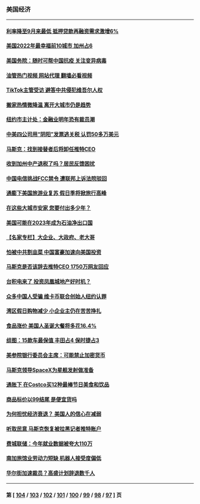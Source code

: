 ### 美国经济
---
#### [利率降至9月来最低 抵押贷款再融资需求激增6%](../../pages/ncid1078158/n13889283.md?12220845) 
#### [美国2022年最幸福前10城市 加州占6](../../pages/ncid1078158/n13889279.md?12220845) 
#### [美国务院：随时可帮中国抗疫 关注变异病毒](../../pages/ncid1078158/n13889183.md?12220845) 
#### [油管热门视频 网站代理 翻墙必看视频](http://138.2.39.72:81/youtube.html?epic-marker?12220845)
#### [TikTok主管受访 避答中共侵犯维吾尔人权](../../pages/ncid1078158/n13889049.md?12220845) 
#### [搬家热情微降温 离开大城市仍是趋势](../../pages/ncid1078158/n13888821.md?12220845) 
#### [纽约市主计处：金融业明年恐有裁员潮](../../pages/ncid1078158/n13888784.md?12220845) 
#### [中美四公司用“阴阳”发票逃关税 认罚50多万美元](../../pages/ncid1078158/n13888733.md?12220845) 
#### [马斯克：找到接替者后将卸任推特CEO](../../pages/ncid1078158/n13888678.md?12220845) 
#### [收到加州中产退税了吗？居民反馈困扰](../../pages/ncid1078158/n13888605.md?12220845) 
#### [中国电信挑战FCC禁令 遭联邦上诉法院驳回](../../pages/ncid1078158/n13888488.md?12220845) 
#### [通膨下美国旅游业复苏 假日季将掀旅行高峰](../../pages/ncid1078158/n13888052.md?12220845) 
#### [在这些大城市安家 您要付出多少年？](../../pages/ncid1078158/n13888050.md?12220845) 
#### [美国可能在2023年成为石油净出口国](../../pages/ncid1078158/n13888012.md?12220845) 
#### [【名家专栏】大企业、大政府、老大哥](../../pages/ncid1078158/n13887699.md?12220845) 
#### [怕被中共割韭菜 中国富豪加速向美国投资](../../pages/ncid1078158/n13887794.md?12220845) 
#### [马斯克是否该辞去推特CEO 1750万网友回应](../../pages/ncid1078158/n13887768.md?12220845) 
#### [台积电来了 投资凤凰城地产好时机？](../../pages/ncid1078158/n13887512.md?12220845) 
#### [众多中国人受骗 维卡币联合创始人纽约认罪](../../pages/ncid1078158/n13887479.md?12220845) 
#### [湾区假日购物减少 小企业主仍在苦苦挣扎](../../pages/ncid1078158/n13887453.md?12220845) 
#### [食品涨价 美国人圣诞大餐将多花16.4%](../../pages/ncid1078158/n13887397.md?12220845) 
#### [组图：15款车最保值 丰田占4 保时捷占3](../../pages/ncid1078158/n13885091.md?12220845) 
#### [美参院银行委员会主席：可能禁止加密货币](../../pages/ncid1078158/n13887214.md?12220845) 
#### [马斯克领导SpaceX为星舰发射做准备](../../pages/ncid1078158/n13887210.md?12220845) 
#### [通胀下 在Costco买12种最棒节日美食和饮品](../../pages/ncid1078158/n13883586.md?12220845) 
#### [商品标价以99结尾 是便宜货吗](../../pages/ncid1078158/n13873439.md?12220845) 
#### [为何担忧经济衰退？ 美国人的信心在减弱](../../pages/ncid1078158/n13886868.md?12220845) 
#### [听取民意 马斯克恢复被拉黑记者推特账户](../../pages/ncid1078158/n13886819.md?12220845) 
#### [费城联储：今年就业数据被夸大110万](../../pages/ncid1078158/n13886480.md?12220845) 
#### [南加旅馆业劳动力短缺 机器人接受度偏低](../../pages/ncid1078158/n13886520.md?12220845) 
#### [华尔街加速裁员？高盛计划辞退数千人](../../pages/ncid1078158/n13886418.md?12220845) 

---
#### 第 [ [104](./104.md?12220845) / [103](./103.md?12220845) / [102](./102.md?12220845) / [101](./101.md?12220845) / [100](./100.md?12220845) / [99](./99.md?12220845) / [98](./98.md?12220845) / [97](./97.md?12220845) ] 页
